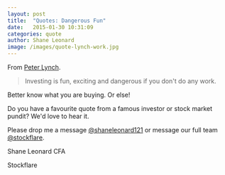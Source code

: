 ```yaml
---
layout: post
title:  "Quotes: Dangerous Fun"
date:   2015-01-30 10:31:09
categories: quote
author: Shane Leonard
image: /images/quote-lynch-work.jpg
---
```


From [Peter Lynch](http://en.wikipedia.org/wiki/Peter_Lynch).

> Investing is fun, exciting and dangerous if you don't do any work.

Better know what you are buying. Or else!

Do you have a favourite quote from a famous investor or stock market pundit? We'd love to hear it.

Please drop me a message [@shaneleonard121](https://twitter.com/shaneleonard121) or message our full team [@stockflare](https://twitter.com/stockflare).

Shane Leonard CFA

Stockflare